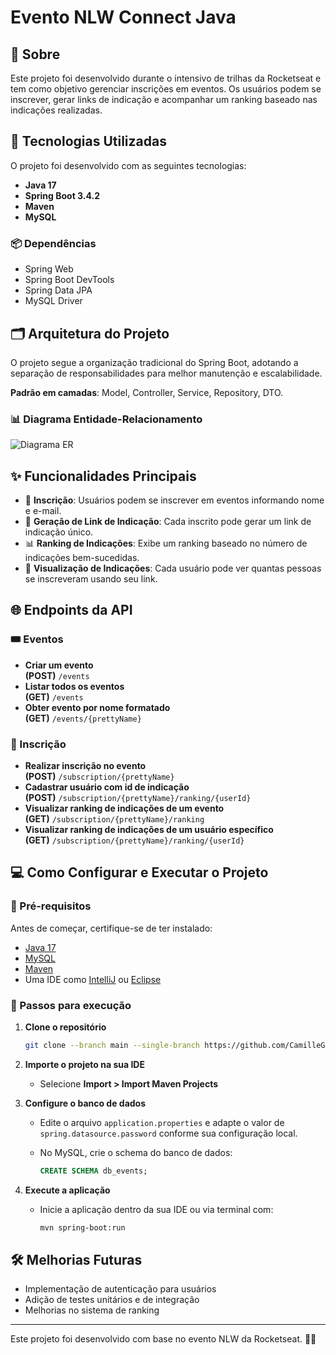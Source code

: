 # Evento NLW Connect Java

## 📍 Sobre

Este projeto foi desenvolvido durante o intensivo de trilhas da Rocketseat e tem como objetivo gerenciar inscrições em eventos. Os usuários podem se inscrever, gerar links de indicação e acompanhar um ranking baseado nas indicações realizadas.

## 🚀 Tecnologias Utilizadas

O projeto foi desenvolvido com as seguintes tecnologias:

- **Java 17**
- **Spring Boot 3.4.2**
- **Maven**
- **MySQL**

### 📦 Dependências

- Spring Web
- Spring Boot DevTools
- Spring Data JPA
- MySQL Driver

## 🗂 Arquitetura do Projeto

O projeto segue a organização tradicional do Spring Boot, adotando a separação de responsabilidades para melhor manutenção e escalabilidade.

**Padrão em camadas**: Model, Controller, Service, Repository, DTO.

### 📊 Diagrama Entidade-Relacionamento

![Diagrama ER](https://github.com/user-attachments/assets/a8b8265c-bf10-465a-a984-89a6209dd913)

## ✨ Funcionalidades Principais

- 📌 **Inscrição**: Usuários podem se inscrever em eventos informando nome e e-mail.
- 🔗 **Geração de Link de Indicação**: Cada inscrito pode gerar um link de indicação único.
- 📊 **Ranking de Indicações**: Exibe um ranking baseado no número de indicações bem-sucedidas.
- 👥 **Visualização de Indicações**: Cada usuário pode ver quantas pessoas se inscreveram usando seu link.

## 🌐 Endpoints da API

### 🎟️ Eventos

- **Criar um evento**  
  **(POST)** `/events`
- **Listar todos os eventos**  
  **(GET)** `/events`
- **Obter evento por nome formatado**  
  **(GET)** `/events/{prettyName}`

### 📝 Inscrição

- **Realizar inscrição no evento**  
  **(POST)** `/subscription/{prettyName}`
- **Cadastrar usuário com id de indicação**  
  **(POST)** `/subscription/{prettyName}/ranking/{userId}`
- **Visualizar ranking de indicações de um evento**  
  **(GET)** `/subscription/{prettyName}/ranking`
- **Visualizar ranking de indicações de um usuário específico**  
  **(GET)** `/subscription/{prettyName}/ranking/{userId}`

## 💻 Como Configurar e Executar o Projeto

### 🔹 Pré-requisitos
Antes de começar, certifique-se de ter instalado:
- [Java 17](https://www.oracle.com/java/technologies/javase/jdk17-archive-downloads.html)
- [MySQL](https://dev.mysql.com/downloads/)
- [Maven](https://maven.apache.org/)
- Uma IDE como [IntelliJ](https://www.jetbrains.com/idea/) ou [Eclipse](https://www.eclipse.org/)

### 🔹 Passos para execução

1. **Clone o repositório**

    ```bash
    git clone --branch main --single-branch https://github.com/CamilleGFAlmeida/nlw-connect-java.git
    ```

2. **Importe o projeto na sua IDE**

    - Selecione **Import > Import Maven Projects**

3. **Configure o banco de dados**

    - Edite o arquivo `application.properties` e adapte o valor de `spring.datasource.password` conforme sua configuração local.
    - No MySQL, crie o schema do banco de dados:

      ```sql
      CREATE SCHEMA db_events;
      ```

4. **Execute a aplicação**

    - Inicie a aplicação dentro da sua IDE ou via terminal com:

      ```bash
      mvn spring-boot:run
      ```

## 🛠 Melhorias Futuras
- Implementação de autenticação para usuários
- Adição de testes unitários e de integração
- Melhorias no sistema de ranking

---

Este projeto foi desenvolvido com base no evento NLW da Rocketseat. 💜🚀

